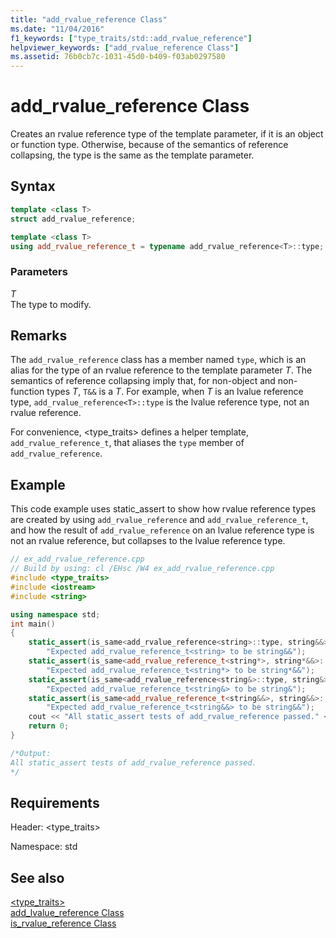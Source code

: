 ```yaml
---
title: "add_rvalue_reference Class"
ms.date: "11/04/2016"
f1_keywords: ["type_traits/std::add_rvalue_reference"]
helpviewer_keywords: ["add_rvalue_reference Class"]
ms.assetid: 76b0cb7c-1031-45d0-b409-f03ab0297580
---
```

# add_rvalue_reference Class

Creates an rvalue reference type of the template parameter, if it is an object or function type. Otherwise, because of the semantics of reference collapsing, the type is the same as the template parameter.

## Syntax

```cpp
template <class T>
struct add_rvalue_reference;

template <class T>
using add_rvalue_reference_t = typename add_rvalue_reference<T>::type;
```

### Parameters

*T*\
The type to modify.

## Remarks

The `add_rvalue_reference` class has a member named `type`, which is an alias for the type of an rvalue reference to the template parameter *T*. The semantics of reference collapsing imply that, for non-object and non-function types *T*, `T&&` is a *T*. For example, when *T* is an lvalue reference type, `add_rvalue_reference<T>::type` is the lvalue reference type, not an rvalue reference.

For convenience, \<type_traits> defines a helper template, `add_rvalue_reference_t`, that aliases the `type` member of `add_rvalue_reference`.

## Example

This code example uses static_assert to show how rvalue reference types are created by using `add_rvalue_reference` and `add_rvalue_reference_t`, and how the result of `add_rvalue_reference` on an lvalue reference type is not an rvalue reference, but collapses to the lvalue reference type.

```cpp
// ex_add_rvalue_reference.cpp
// Build by using: cl /EHsc /W4 ex_add_rvalue_reference.cpp
#include <type_traits>
#include <iostream>
#include <string>

using namespace std;
int main()
{
    static_assert(is_same<add_rvalue_reference<string>::type, string&&>::value,
        "Expected add_rvalue_reference_t<string> to be string&&");
    static_assert(is_same<add_rvalue_reference_t<string*>, string*&&>::value,
        "Expected add_rvalue_reference_t<string*> to be string*&&");
    static_assert(is_same<add_rvalue_reference<string&>::type, string&>::value,
        "Expected add_rvalue_reference_t<string&> to be string&");
    static_assert(is_same<add_rvalue_reference_t<string&&>, string&&>::value,
        "Expected add_rvalue_reference_t<string&&> to be string&&");
    cout << "All static_assert tests of add_rvalue_reference passed." << endl;
    return 0;
}

/*Output:
All static_assert tests of add_rvalue_reference passed.
*/
```

## Requirements

Header: \<type_traits>

Namespace: std

## See also

[<type_traits>](../standard-library/type-traits.md)\
[add_lvalue_reference Class](../standard-library/add-lvalue-reference-class.md)\
[is_rvalue_reference Class](../standard-library/is-rvalue-reference-class.md)
